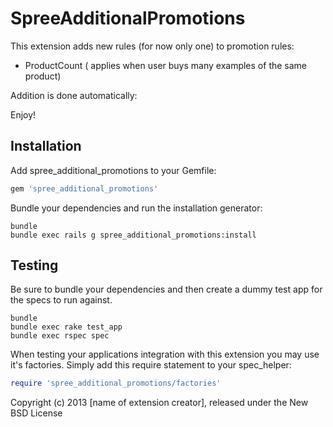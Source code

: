 SpreeAdditionalPromotions
=========================

This extension adds new rules (for now only one) to promotion rules:
- ProductCount ( applies when user buys many examples of the same product)

Addition is done automatically:
 
Enjoy!

Installation
------------

Add spree_additional_promotions to your Gemfile:

```ruby
gem 'spree_additional_promotions'
```

Bundle your dependencies and run the installation generator:

```shell
bundle
bundle exec rails g spree_additional_promotions:install
```

Testing
-------

Be sure to bundle your dependencies and then create a dummy test app for the specs to run against.

```shell
bundle
bundle exec rake test_app
bundle exec rspec spec
```

When testing your applications integration with this extension you may use it's factories.
Simply add this require statement to your spec_helper:

```ruby
require 'spree_additional_promotions/factories'
```

Copyright (c) 2013 [name of extension creator], released under the New BSD License

